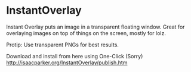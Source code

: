 InstantOverlay
==============

Instant Overlay puts an image in a transparent floating window. Great for overlaying images on top of things on the screen, mostly for lolz.

Protip: Use transparent PNGs for best results.

Download and install from here using One-Click (Sorry) http://isaacparker.org/InstantOverlay/publish.htm
